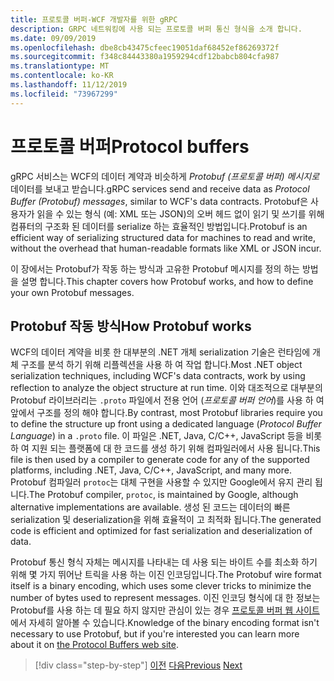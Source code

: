 ```yaml
---
title: 프로토콜 버퍼-WCF 개발자를 위한 gRPC
description: GRPC 네트워킹에 사용 되는 프로토콜 버퍼 통신 형식을 소개 합니다.
ms.date: 09/09/2019
ms.openlocfilehash: dbe8cb43475cfeec19051daf68452ef86269372f
ms.sourcegitcommit: f348c84443380a1959294cdf12babcb804cfa987
ms.translationtype: MT
ms.contentlocale: ko-KR
ms.lasthandoff: 11/12/2019
ms.locfileid: "73967299"
---
```

# <a name="protocol-buffers"></a><span data-ttu-id="a56c6-103">프로토콜 버퍼</span><span class="sxs-lookup"><span data-stu-id="a56c6-103">Protocol buffers</span></span>

<span data-ttu-id="a56c6-104">gRPC 서비스는 WCF의 데이터 계약과 비슷하게 *Protobuf (프로토콜 버퍼) 메시지로*데이터를 보내고 받습니다.</span><span class="sxs-lookup"><span data-stu-id="a56c6-104">gRPC services send and receive data as *Protocol Buffer (Protobuf) messages*, similar to WCF's data contracts.</span></span> <span data-ttu-id="a56c6-105">Protobuf은 사용자가 읽을 수 있는 형식 (예: XML 또는 JSON)의 오버 헤드 없이 읽기 및 쓰기를 위해 컴퓨터의 구조화 된 데이터를 serialize 하는 효율적인 방법입니다.</span><span class="sxs-lookup"><span data-stu-id="a56c6-105">Protobuf is an efficient way of serializing structured data for machines to read and write, without the overhead that human-readable formats like XML or JSON incur.</span></span>

<span data-ttu-id="a56c6-106">이 장에서는 Protobuf가 작동 하는 방식과 고유한 Protobuf 메시지를 정의 하는 방법을 설명 합니다.</span><span class="sxs-lookup"><span data-stu-id="a56c6-106">This chapter covers how Protobuf works, and how to define your own Protobuf messages.</span></span>

## <a name="how-protobuf-works"></a><span data-ttu-id="a56c6-107">Protobuf 작동 방식</span><span class="sxs-lookup"><span data-stu-id="a56c6-107">How Protobuf works</span></span>

<span data-ttu-id="a56c6-108">WCF의 데이터 계약을 비롯 한 대부분의 .NET 개체 serialization 기술은 런타임에 개체 구조를 분석 하기 위해 리플렉션을 사용 하 여 작업 합니다.</span><span class="sxs-lookup"><span data-stu-id="a56c6-108">Most .NET object serialization techniques, including WCF's data contracts, work by using reflection to analyze the object structure at run time.</span></span> <span data-ttu-id="a56c6-109">이와 대조적으로 대부분의 Protobuf 라이브러리는 `.proto` 파일에서 전용 언어 (*프로토콜 버퍼 언어*)를 사용 하 여 앞에서 구조를 정의 해야 합니다.</span><span class="sxs-lookup"><span data-stu-id="a56c6-109">By contrast, most Protobuf libraries require you to define the structure up front using a dedicated language (*Protocol Buffer Language*) in a `.proto` file.</span></span> <span data-ttu-id="a56c6-110">이 파일은 .NET, Java, C/C++, JavaScript 등을 비롯 하 여 지원 되는 플랫폼에 대 한 코드를 생성 하기 위해 컴파일러에서 사용 됩니다.</span><span class="sxs-lookup"><span data-stu-id="a56c6-110">This file is then used by a compiler to generate code for any of the supported platforms, including .NET, Java, C/C++, JavaScript, and many more.</span></span> <span data-ttu-id="a56c6-111">Protobuf 컴파일러 `protoc`는 대체 구현을 사용할 수 있지만 Google에서 유지 관리 됩니다.</span><span class="sxs-lookup"><span data-stu-id="a56c6-111">The Protobuf compiler, `protoc`, is maintained by Google, although alternative implementations are available.</span></span> <span data-ttu-id="a56c6-112">생성 된 코드는 데이터의 빠른 serialization 및 deserialization을 위해 효율적이 고 최적화 됩니다.</span><span class="sxs-lookup"><span data-stu-id="a56c6-112">The generated code is efficient and optimized for fast serialization and deserialization of data.</span></span>

<span data-ttu-id="a56c6-113">Protobuf 통신 형식 자체는 메시지를 나타내는 데 사용 되는 바이트 수를 최소화 하기 위해 몇 가지 뛰어난 트릭을 사용 하는 이진 인코딩입니다.</span><span class="sxs-lookup"><span data-stu-id="a56c6-113">The Protobuf wire format itself is a binary encoding, which uses some clever tricks to minimize the number of bytes used to represent messages.</span></span> <span data-ttu-id="a56c6-114">이진 인코딩 형식에 대 한 정보는 Protobuf를 사용 하는 데 필요 하지 않지만 관심이 있는 경우 [프로토콜 버퍼 웹 사이트](https://developers.google.com/protocol-buffers/docs/encoding)에서 자세히 알아볼 수 있습니다.</span><span class="sxs-lookup"><span data-stu-id="a56c6-114">Knowledge of the binary encoding format isn't necessary to use Protobuf, but if you're interested you can learn more about it on [the Protocol Buffers web site](https://developers.google.com/protocol-buffers/docs/encoding).</span></span>

>[!div class="step-by-step"]
><span data-ttu-id="a56c6-115">[이전](why-grpc.md)
>[다음](protobuf-messages.md)</span><span class="sxs-lookup"><span data-stu-id="a56c6-115">[Previous](why-grpc.md)
[Next](protobuf-messages.md)</span></span>
